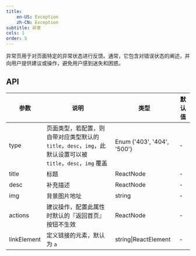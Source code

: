 ```yaml
---
title:
    en-US: Exception
    zh-CN: Exception
subtitle: 异常
cols: 1
order: 5
---
```


异常页用于对页面特定的异常状态进行反馈。通常，它包含对错误状态的阐述，并向用户提供建议或操作，避免用户感到迷失和困惑。

## API

| 参数        | 说明                                                                                                        | 类型                       | 默认值 |
| ----------- | ----------------------------------------------------------------------------------------------------------- | -------------------------- | ------ |
| type        | 页面类型，若配置，则自带对应类型默认的 `title`，`desc`，`img`，此默认设置可以被 `title`，`desc`，`img` 覆盖 | Enum {'403', '404', '500'} | -      |
| title       | 标题                                                                                                        | ReactNode                  | -      |
| desc        | 补充描述                                                                                                    | ReactNode                  | -      |
| img         | 背景图片地址                                                                                                | string                     | -      |
| actions     | 建议操作，配置此属性时默认的『返回首页』按钮不生效                                                          | ReactNode                  | -      |
| linkElement | 定义链接的元素，默认为 `a`                                                                                  | string\|ReactElement       | -      |
